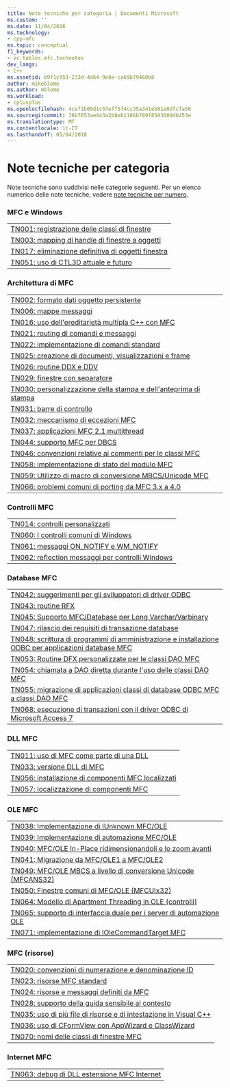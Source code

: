 ```yaml
---
title: Note tecniche per categoria | Documenti Microsoft
ms.custom: ''
ms.date: 11/04/2016
ms.technology:
- cpp-mfc
ms.topic: conceptual
f1_keywords:
- vc.tables.mfc.technotes
dev_langs:
- C++
ms.assetid: b9f1c953-233d-4d64-9e8e-ca69b79460b8
author: mikeblome
ms.author: mblome
ms.workload:
- cplusplus
ms.openlocfilehash: 4cef1b09d1c57eff5f4cc35a341eb81e0dfcfa56
ms.sourcegitcommit: 76b7653ae443a2b8eb1186b789f8503609d6453e
ms.translationtype: MT
ms.contentlocale: it-IT
ms.lasthandoff: 05/04/2018
---
```

# <a name="technical-notes-by-category"></a>Note tecniche per categoria
Note tecniche sono suddivisi nelle categorie seguenti. Per un elenco numerico delle note tecniche, vedere [note tecniche per numero](../mfc/technical-notes-by-number.md).  
  
### <a name="mfc-and-windows"></a>MFC e Windows  
  
||  
|-|  
|[TN001: registrazione delle classi di finestre](../mfc/tn001-window-class-registration.md)|  
|[TN003: mapping di handle di finestre a oggetti](../mfc/tn003-mapping-of-windows-handles-to-objects.md)|  
|[TN017: eliminazione definitiva di oggetti finestra](../mfc/tn017-destroying-window-objects.md)|  
|[TN051: uso di CTL3D attuale e futuro](../mfc/tn051-using-ctl3d-now-and-in-the-future.md)|  
  
### <a name="mfc-architecture"></a>Architettura di MFC  
  
||  
|-|  
|[TN002: formato dati oggetto persistente](../mfc/tn002-persistent-object-data-format.md)|  
|[TN006: mappe messaggi](../mfc/tn006-message-maps.md)|  
|[TN016: uso dell'ereditarietà multipla C++ con MFC](../mfc/tn016-using-cpp-multiple-inheritance-with-mfc.md)|  
|[TN021: routing di comandi e messaggi](../mfc/tn021-command-and-message-routing.md)|  
|[TN022: implementazione di comandi standard](../mfc/tn022-standard-commands-implementation.md)|  
|[TN025: creazione di documenti, visualizzazioni e frame](../mfc/tn025-document-view-and-frame-creation.md)|  
|[TN026: routine DDX e DDV](../mfc/tn026-ddx-and-ddv-routines.md)|  
|[TN029: finestre con separatore](../mfc/tn029-splitter-windows.md)|  
|[TN030: personalizzazione della stampa e dell'anteprima di stampa](../mfc/tn030-customizing-printing-and-print-preview.md)|  
|[TN031: barre di controllo](../mfc/tn031-control-bars.md)|  
|[TN032: meccanismo di eccezioni MFC](../mfc/tn032-mfc-exception-mechanism.md)|  
|[TN037: applicazioni MFC 2.1 multithread](../mfc/tn037-multithreaded-mfc-2-1-applications.md)|  
|[TN044: supporto MFC per DBCS](../mfc/tn044-mfc-support-for-dbcs.md)|  
|[TN046: convenzioni relative ai commenti per le classi MFC](../mfc/tn046-commenting-conventions-for-the-mfc-classes.md)|  
|[TN058: implementazione di stato del modulo MFC](../mfc/tn058-mfc-module-state-implementation.md)|  
|[TN059: Utilizzo di macro di conversione MBCS/Unicode MFC](../mfc/tn059-using-mfc-mbcs-unicode-conversion-macros.md)|  
|[TN066: problemi comuni di porting da MFC 3.x a 4.0](../mfc/tn066-common-mfc-3-x-to-4-0-porting-issues.md)|  
  
### <a name="mfc-controls"></a>Controlli MFC  
  
||  
|-|  
|[TN014: controlli personalizzati](../mfc/tn014-custom-controls.md)|  
|[TN060: I controlli comuni di Windows](../mfc/tn060-the-new-windows-common-controls.md)|  
|[TN061: messaggi ON_NOTIFY e WM_NOTIFY](../mfc/tn061-on-notify-and-wm-notify-messages.md)|  
|[TN062: reflection messaggi per controlli Windows](../mfc/tn062-message-reflection-for-windows-controls.md)|  
  
### <a name="mfc-database"></a>Database MFC  
  
||  
|-|  
|[TN042: suggerimenti per gli sviluppatori di driver ODBC](../mfc/tn042-odbc-driver-developer-recommendations.md)|  
|[TN043: routine RFX](../mfc/tn043-rfx-routines.md)|  
|[TN045: Supporto MFC/Database per Long Varchar/Varbinary](../mfc/tn045-mfc-database-support-for-long-varchar-varbinary.md)|  
|[TN047: rilascio dei requisiti di transazione database](../mfc/tn047-relaxing-database-transaction-requirements.md)|  
|[TN048: scrittura di programmi di amministrazione e installazione ODBC per applicazioni database MFC](../mfc/tn048-writing-odbc-setup-and-administration-programs.md)|  
|[TN053: Routine DFX personalizzate per le classi DAO MFC](../mfc/tn053-custom-dfx-routines-for-dao-database-classes.md)|  
|[TN054: chiamata a DAO diretta durante l'uso delle classi DAO MFC](../mfc/tn054-calling-dao-directly-while-using-mfc-dao-classes.md)|  
|[TN055: migrazione di applicazioni classi di database ODBC MFC a classi DAO MFC](../mfc/tn055-migrating-mfc-odbc-database-class-applications-to-mfc-dao-classes.md)|  
|[TN068: esecuzione di transazioni con il driver ODBC di Microsoft Access 7](../mfc/tn068-performing-transactions-with-the-microsoft-access-7-odbc-driver.md)|  
  
### <a name="mfc-dlls"></a>DLL MFC  
  
||  
|-|  
|[TN011: uso di MFC come parte di una DLL](../mfc/tn011-using-mfc-as-part-of-a-dll.md)|  
|[TN033: versione DLL di MFC](../mfc/tn033-dll-version-of-mfc.md)|  
|[TN056: installazione di componenti MFC localizzati](../mfc/tn056-installation-of-localized-mfc-components.md)|  
|[TN057: localizzazione di componenti MFC](../mfc/tn057-localization-of-mfc-components.md)|  
  
### <a name="mfc-ole"></a>OLE MFC  
  
||  
|-|  
|[TN038: Implementazione di IUnknown MFC/OLE](../mfc/tn038-mfc-ole-iunknown-implementation.md)|  
|[TN039: Implementazione di automazione MFC/OLE](../mfc/tn039-mfc-ole-automation-implementation.md)|  
|[TN040: MFC/OLE In-Place ridimensionandoli e lo zoom avanti](../mfc/tn040-mfc-ole-in-place-resizing-and-zooming.md)|  
|[TN041: Migrazione da MFC/OLE1 a MFC/OLE2](../mfc/tn041-mfc-ole1-migration-to-mfc-ole-2.md)|  
|[TN049: MFC/OLE MBCS a livello di conversione Unicode (MFCANS32)](../mfc/tn049-mfc-ole-mbcs-to-unicode-translation-layer-mfcans32.md)|  
|[TN050: Finestre comuni di MFC/OLE (MFCUIx32)](../mfc/tn050-mfc-ole-common-dialogs-mfcuix32.md)|  
|[TN064: Modello di Apartment Threading in OLE (controlli)](../mfc/tn064-apartment-model-threading-in-activex-controls.md)|  
|[TN065: supporto di interfaccia duale per i server di automazione OLE](../mfc/tn065-dual-interface-support-for-ole-automation-servers.md)|  
|[TN071: implementazione di IOleCommandTarget MFC](../mfc/tn071-mfc-iolecommandtarget-implementation.md)|  
  
### <a name="mfc-resources"></a>MFC (risorse)  
  
||  
|-|  
|[TN020: convenzioni di numerazione e denominazione ID](../mfc/tn020-id-naming-and-numbering-conventions.md)|  
|[TN023: risorse MFC standard](../mfc/tn023-standard-mfc-resources.md)|  
|[TN024: risorse e messaggi definiti da MFC](../mfc/tn024-mfc-defined-messages-and-resources.md)|  
|[TN028: supporto della guida sensibile al contesto](../mfc/tn028-context-sensitive-help-support.md)|  
|[TN035: uso di più file di risorse e di intestazione in Visual C++](../mfc/tn035-using-multiple-resource-files-and-header-files-with-visual-cpp.md)|  
|[TN036: uso di CFormView con AppWizard e ClassWizard](../mfc/tn036-using-cformview-with-appwizard-and-classwizard.md)|  
|[TN070: nomi delle classi di finestre MFC](../mfc/tn070-mfc-window-class-names.md)|  
  
### <a name="mfc-internet"></a>Internet MFC  
  
||  
|-|  
|[TN063: debug di DLL estensione MFC Internet](../mfc/tn063-debugging-internet-extension-dlls.md)|

